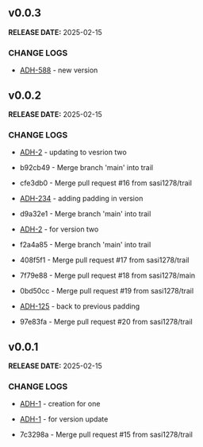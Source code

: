 ## v0.0.3

**RELEASE DATE:** 2025-02-15

### CHANGE LOGS

* <span style='color:skyblue;'>[ADH-588](https://jira.example.com/browse/ADH-588)</span> - new version


## v0.0.2

**RELEASE DATE:** 2025-02-15

### CHANGE LOGS

* <span style='color:skyblue;'>[ADH-2](https://jira.example.com/browse/ADH-2)</span> - updating to vesrion two


* b92cb49 - Merge branch 'main' into trail

* cfe3db0 - Merge pull request #16 from sasi1278/trail

* <span style='color:skyblue;'>[ADH-234](https://jira.example.com/browse/ADH-234)</span> - adding padding in version

* d9a32e1 - Merge branch 'main' into trail

* <span style='color:skyblue;'>[ADH-2](https://jira.example.com/browse/ADH-2)</span> - for version two


* f2a4a85 - Merge branch 'main' into trail

* 408f5f1 - Merge pull request #17 from sasi1278/trail

* 7f79e88 - Merge pull request #18 from sasi1278/main

* 0bd50cc - Merge pull request #19 from sasi1278/trail

* <span style='color:skyblue;'>[ADH-125](https://jira.example.com/browse/ADH-125)</span> - back to previous padding

* 97e83fa - Merge pull request #20 from sasi1278/trail

## v0.0.1

**RELEASE DATE:** 2025-02-15

### CHANGE LOGS


* <span style='color:skyblue;'>[ADH-1](https://jira.example.com/browse/ADH-1)</span> - creation for one

* <span style='color:skyblue;'>[ADH-1](https://jira.example.com/browse/ADH-1)</span> - for version update

* 7c3298a - Merge pull request #15 from sasi1278/trail
